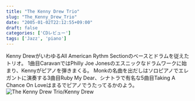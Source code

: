 ```yaml
---
title: "The Kenny Drew Trio"
slug: "The_Kenny_Drew_Trio"
date: "2005-01-02T22:12:55+09:00"
draft: false
categories: ['CDレビュー']
tags: ['Jazz', 'piano']
---
```


Kenny DrewがいわゆるAll American Rythm Sectionのベースとドラムを従えたトリオ。 1曲目CaravanではPhilly Joe Jonesのエスニックなドラムワークに始まり、Kennyがピアノを弾きまくる。 Monkの名曲を出だしはソロピアノでエレガントに演奏する3曲目Ruby My Dear、シナトラで有名な5曲目Taking A Chance On Loveはまるでピアノでうたってるかのよう。 ![The Kenny Drew Trio/Kenny Drew](/wp-content/archives/20050102.jpg)